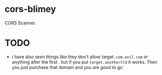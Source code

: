 # cors-blimey

CORS Scanner.

# TODO
* i have also seen things like they don't allow target`.com.evil.com` or anything after the first . but if you put `target.anothertld` it works. Then you just purchase that domain and you are good to go`
